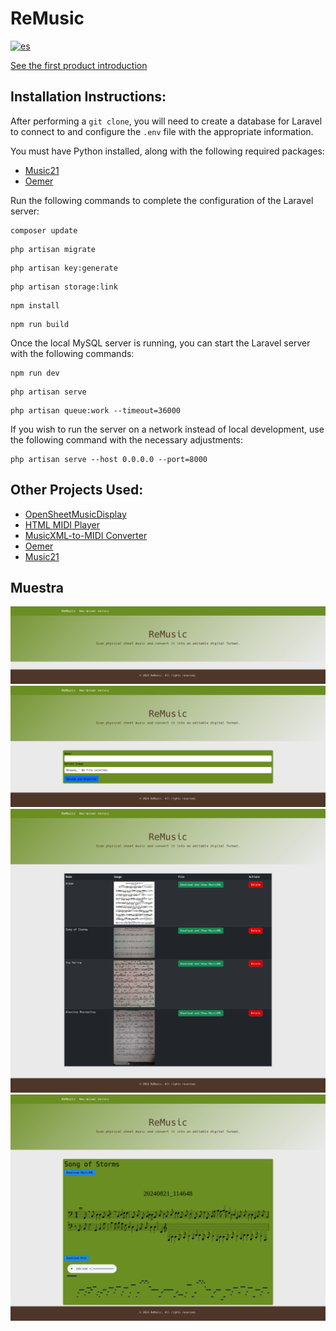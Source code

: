 # ReMusic
[![es](https://img.shields.io/badge/lang-es-red.svg)](https://github.com/SanQuilmas/ReMusic/blob/main/README.es.md)

[See the first product introduction](https://youtube.com/shorts/q2IjKk_yYT8?feature=share)

## Installation Instructions:

After performing a `git clone`, you will need to create a database for Laravel to connect to and configure the `.env` file with the appropriate information.

You must have Python installed, along with the following required packages:
- [Music21](https://pypi.org/project/music21/)
- [Oemer](https://pypi.org/project/oemer/)

Run the following commands to complete the configuration of the Laravel server:
```
composer update
```
```
php artisan migrate
```
```
php artisan key:generate
```
```
php artisan storage:link
```
```
npm install
```
```
npm run build
```

Once the local MySQL server is running, you can start the Laravel server with the following commands:

```
npm run dev
```
```
php artisan serve
```
```
php artisan queue:work --timeout=36000
```
If you wish to run the server on a network instead of local development, use the following command with the necessary adjustments:
```
php artisan serve --host 0.0.0.0 --port=8000
```

## Other Projects Used:
- [OpenSheetMusicDisplay](https://github.com/opensheetmusicdisplay/opensheetmusicdisplay)
- [HTML MIDI Player](https://github.com/cifkao/html-midi-player)
- [MusicXML-to-MIDI Converter](https://github.com/ianberman/MusicXML-to-MIDI-Converter/)
- [Oemer](https://github.com/BreezeWhite/oemer)
- [Music21](https://github.com/cuthbertLab/music21)

## Muestra
![](/ReMusic/Demo%20Images/ReMusic-Welcome.png)
![](/ReMusic/Demo%20Images/ReMusic-Create.png)
![](/ReMusic/Demo%20Images/ReMusic-Gallery.png)
![](/ReMusic/Demo%20Images/ReMusic-ShowDownload.png)
